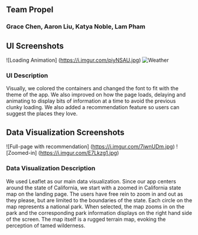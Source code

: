 ## Team Propel
### Grace Chen, Aaron Liu, Katya Noble, Lam Pham

## UI Screenshots
![Loading Animation] (https://i.imgur.com/piyNSAU.jpg)
![Weather](https://i.imgur.com/53zUk1t.jpg)

### UI Description
Visually, we colored the containers and changed the font to fit with the theme of the app. We also improved on how the page loads, delaying and animating to display bits of information at a time to avoid the previous clunky loading. We also added a recommendation feature so users can suggest the places they love.

## Data Visualization Screenshots
![Full-page with recommendation] (https://i.imgur.com/7iwnUDm.jpg)
![Zoomed-in] (https://i.imgur.com/E7Lkzg1.jpg)

### Data Visualization Description
We used Leaflet as our main data visualization. Since our app centers around the state of California, we start with a zoomed in California state map on the landing page. The users have free rein to zoom in and out as they please, but are limited to the boundaries of the state. Each circle on the map represents a national park. When selected, the map zooms in on the  park and the corresponding park information displays on the right hand side of the screen. The map itself is a rugged terrain map, evoking the perception of tamed wilderness.
